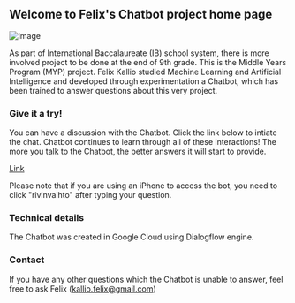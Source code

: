## Welcome to Felix's Chatbot project home page

![Image](src)

As part of International Baccalaureate (IB) school system, there is more involved project to be done at the end of 9th grade. This is the Middle Years Program (MYP) project. Felix Kallio studied Machine Learning and Artificial Intelligence and developed through experimentation a Chatbot, which has been trained to answer questions about this very project. 

### Give it a try!

You can have a discussion with the Chatbot. Click the link below to intiate the chat. Chatbot continues to learn through all of these interactions! The more you talk to the Chatbot, the better answers it will start to provide. 

[Link](https://console.dialogflow.com/api-client/demo/embedded/b9123995-84ab-4305-9f24-461b9755306c)

Please note that if you are using an iPhone to access the bot, you need to click "rivinvaihto" after typing your question. 

### Technical details

The Chatbot was created in Google Cloud using Dialogflow engine. 

### Contact

If you have any other questions which the Chatbot is unable to answer, feel free to ask Felix (kallio.felix@gmail.com)
